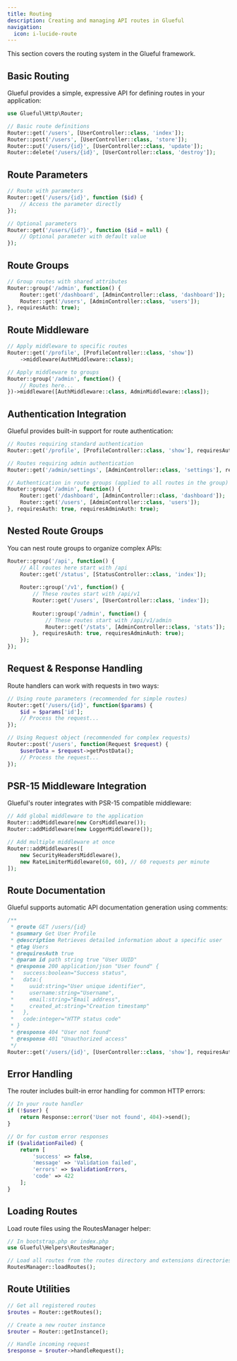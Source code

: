 ```yaml
---
title: Routing
description: Creating and managing API routes in Glueful
navigation:
  icon: i-lucide-route
---
```


This section covers the routing system in the Glueful framework.

## Basic Routing

Glueful provides a simple, expressive API for defining routes in your application:

```php
use Glueful\Http\Router;

// Basic route definitions
Router::get('/users', [UserController::class, 'index']);
Router::post('/users', [UserController::class, 'store']);
Router::put('/users/{id}', [UserController::class, 'update']);
Router::delete('/users/{id}', [UserController::class, 'destroy']);
```

## Route Parameters

```php
// Route with parameters
Router::get('/users/{id}', function ($id) {
    // Access the parameter directly
});

// Optional parameters
Router::get('/users/{id?}', function ($id = null) {
    // Optional parameter with default value
});
```

## Route Groups

```php
// Group routes with shared attributes
Router::group('/admin', function() {
    Router::get('/dashboard', [AdminController::class, 'dashboard']);
    Router::get('/users', [AdminController::class, 'users']);
}, requiresAuth: true);
```

## Route Middleware

```php
// Apply middleware to specific routes
Router::get('/profile', [ProfileController::class, 'show'])
    ->middleware(AuthMiddleware::class);

// Apply middleware to groups
Router::group('/admin', function() {
    // Routes here...
})->middleware([AuthMiddleware::class, AdminMiddleware::class]);
```

## Authentication Integration

Glueful provides built-in support for route authentication:

```php
// Routes requiring standard authentication
Router::get('/profile', [ProfileController::class, 'show'], requiresAuth: true);

// Routes requiring admin authentication
Router::get('/admin/settings', [AdminController::class, 'settings'], requiresAuth: true, requiresAdminAuth: true);

// Authentication in route groups (applied to all routes in the group)
Router::group('/admin', function() {
    Router::get('/dashboard', [AdminController::class, 'dashboard']);
    Router::get('/users', [AdminController::class, 'users']);
}, requiresAuth: true, requiresAdminAuth: true);
```

## Nested Route Groups

You can nest route groups to organize complex APIs:

```php
Router::group('/api', function() {
    // All routes here start with /api
    Router::get('/status', [StatusController::class, 'index']);
    
    Router::group('/v1', function() {
        // These routes start with /api/v1
        Router::get('/users', [UserController::class, 'index']);
        
        Router::group('/admin', function() {
            // These routes start with /api/v1/admin
            Router::get('/stats', [AdminController::class, 'stats']);
        }, requiresAuth: true, requiresAdminAuth: true);
    });
});
```

## Request & Response Handling

Route handlers can work with requests in two ways:

```php
// Using route parameters (recommended for simple routes)
Router::get('/users/{id}', function($params) {
    $id = $params['id'];
    // Process the request...
});

// Using Request object (recommended for complex requests)
Router::post('/users', function(Request $request) {
    $userData = $request->getPostData();
    // Process the request...
});
```

## PSR-15 Middleware Integration

Glueful's router integrates with PSR-15 compatible middleware:

```php
// Add global middleware to the application
Router::addMiddleware(new CorsMiddleware());
Router::addMiddleware(new LoggerMiddleware());

// Add multiple middleware at once
Router::addMiddlewares([
    new SecurityHeadersMiddleware(),
    new RateLimiterMiddleware(60, 60), // 60 requests per minute
]);
```

## Route Documentation

Glueful supports automatic API documentation generation using comments:

```php
/**
 * @route GET /users/{id}
 * @summary Get User Profile
 * @description Retrieves detailed information about a specific user
 * @tag Users
 * @requiresAuth true
 * @param id path string true "User UUID"
 * @response 200 application/json "User found" {
 *   success:boolean="Success status",
 *   data:{
 *     uuid:string="User unique identifier",
 *     username:string="Username",
 *     email:string="Email address",
 *     created_at:string="Creation timestamp"
 *   },
 *   code:integer="HTTP status code"
 * }
 * @response 404 "User not found"
 * @response 401 "Unauthorized access"
 */
Router::get('/users/{id}', [UserController::class, 'show'], requiresAuth: true);
```

## Error Handling

The router includes built-in error handling for common HTTP errors:

```php
// In your route handler
if (!$user) {
    return Response::error('User not found', 404)->send();
}

// Or for custom error responses
if ($validationFailed) {
    return [
        'success' => false,
        'message' => 'Validation failed',
        'errors' => $validationErrors,
        'code' => 422
    ];
}
```

## Loading Routes

Load route files using the RoutesManager helper:

```php
// In bootstrap.php or index.php
use Glueful\Helpers\RoutesManager;

// Load all routes from the routes directory and extensions directories
RoutesManager::loadRoutes();
```

## Route Utilities

```php
// Get all registered routes
$routes = Router::getRoutes();

// Create a new router instance
$router = Router::getInstance();

// Handle incoming request
$response = $router->handleRequest();
```

